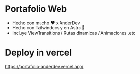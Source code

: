 # Portafolio Web
* Hecho con mucho ❤️ x AnderDev
* Hecho con Tailwindccs y en Astro 🚀
* Incluye ViewTransitions / Rutas dinamicas / Animaciones .etc 
# Deploy in vercel 
<a href="https://portafolio-anderdev.vercel.app/" target=_blank>https://portafolio-anderdev.vercel.app/ </a>
